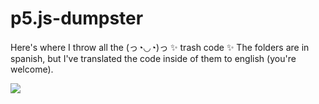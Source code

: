 # p5.js-dumpster
Here's where I throw all the (っ◔◡◔)っ ✨  trash code ✨
The folders are in spanish, but I've translated the code inside of them to english (you're welcome).

![](https://i.pinimg.com/originals/df/6f/2f/df6f2f20637cb15d0c33f89212b43dc4.gif)
